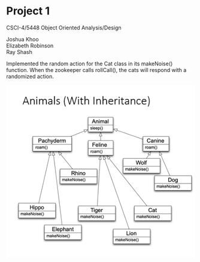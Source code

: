 # Project 1

CSCI-4/5448 Object Oriented Analysis/Design

Joshua Khoo  
Elizabeth Robinson  
Ray Shash

Implemented the random action for the Cat class in its makeNoise() function.  When the zookeeper calls rollCall(), the cats will respond with a randomized action.

![Inheritance Graph](/Images/InheritanceGraph.PNG)
